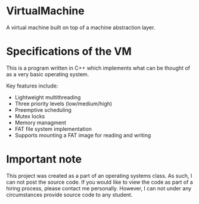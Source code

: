 # VirtualMachine
A virtual machine built on top of a machine abstraction layer. 

**Specifications of the VM**
=====
This is a program written in C++ which implements what can be thought of as a very basic operating system.

Key features include:

* Lightweight multithreading 
 * Three priority levels (low/medium/high)
 * Preemptive scheduling 
* Mutex locks
* Memory managment
* FAT file system implementation
 * Supports mounting a FAT image for reading and writing
 
**Important note**
=====

This project was created as a part of an operating systems class. As such, I can not post the source code. If you would like to view the code as part of a hiring process, please contact me personally. However, I can not under any circumstances provide source code to any student.

